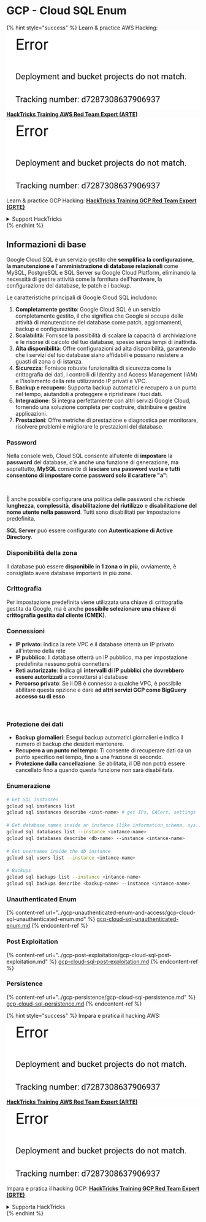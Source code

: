 # GCP - Cloud SQL Enum

{% hint style="success" %}
Learn & practice AWS Hacking:<img src="../../../.gitbook/assets/image (1) (1).png" alt="" data-size="line">[**HackTricks Training AWS Red Team Expert (ARTE)**](https://training.hacktricks.xyz/courses/arte)<img src="../../../.gitbook/assets/image (1) (1).png" alt="" data-size="line">\
Learn & practice GCP Hacking: <img src="../../../.gitbook/assets/image (2).png" alt="" data-size="line">[**HackTricks Training GCP Red Team Expert (GRTE)**<img src="../../../.gitbook/assets/image (2).png" alt="" data-size="line">](https://training.hacktricks.xyz/courses/grte)

<details>

<summary>Support HackTricks</summary>

* Check the [**subscription plans**](https://github.com/sponsors/carlospolop)!
* **Join the** 💬 [**Discord group**](https://discord.gg/hRep4RUj7f) or the [**telegram group**](https://t.me/peass) or **follow** us on **Twitter** 🐦 [**@hacktricks\_live**](https://twitter.com/hacktricks\_live)**.**
* **Share hacking tricks by submitting PRs to the** [**HackTricks**](https://github.com/carlospolop/hacktricks) and [**HackTricks Cloud**](https://github.com/carlospolop/hacktricks-cloud) github repos.

</details>
{% endhint %}

## Informazioni di base

Google Cloud SQL è un servizio gestito che **semplifica la configurazione, la manutenzione e l'amministrazione di database relazionali** come MySQL, PostgreSQL e SQL Server su Google Cloud Platform, eliminando la necessità di gestire attività come la fornitura dell'hardware, la configurazione del database, le patch e i backup.

Le caratteristiche principali di Google Cloud SQL includono:

1. **Completamente gestito**: Google Cloud SQL è un servizio completamente gestito, il che significa che Google si occupa delle attività di manutenzione del database come patch, aggiornamenti, backup e configurazione.
2. **Scalabilità**: Fornisce la possibilità di scalare la capacità di archiviazione e le risorse di calcolo del tuo database, spesso senza tempi di inattività.
3. **Alta disponibilità**: Offre configurazioni ad alta disponibilità, garantendo che i servizi del tuo database siano affidabili e possano resistere a guasti di zona o di istanza.
4. **Sicurezza**: Fornisce robuste funzionalità di sicurezza come la crittografia dei dati, i controlli di Identity and Access Management (IAM) e l'isolamento della rete utilizzando IP privati e VPC.
5. **Backup e recupero**: Supporta backup automatici e recupero a un punto nel tempo, aiutandoti a proteggere e ripristinare i tuoi dati.
6. **Integrazione**: Si integra perfettamente con altri servizi Google Cloud, fornendo una soluzione completa per costruire, distribuire e gestire applicazioni.
7. **Prestazioni**: Offre metriche di prestazione e diagnostica per monitorare, risolvere problemi e migliorare le prestazioni del database.

### Password

Nella console web, Cloud SQL consente all'utente di **impostare** la **password** del database, c'è anche una funzione di generazione, ma soprattutto, **MySQL** consente di **lasciare una password vuota e tutti consentono di impostare come password solo il carattere "a":**

<figure><img src="../../../.gitbook/assets/image (14).png" alt=""><figcaption></figcaption></figure>

È anche possibile configurare una politica delle password che richiede **lunghezza**, **complessità**, **disabilitazione del riutilizzo** e **disabilitazione del nome utente nella password**. Tutti sono disabilitati per impostazione predefinita.

**SQL Server** può essere configurato con **Autenticazione di Active Directory**.

### Disponibilità della zona

Il database può essere **disponibile in 1 zona o in più**, ovviamente, è consigliato avere database importanti in più zone.

### Crittografia

Per impostazione predefinita viene utilizzata una chiave di crittografia gestita da Google, ma è anche **possibile selezionare una chiave di crittografia gestita dal cliente (CMEK)**.

### Connessioni

* **IP privato**: Indica la rete VPC e il database otterrà un IP privato all'interno della rete
* **IP pubblico**: Il database otterrà un IP pubblico, ma per impostazione predefinita nessuno potrà connettersi
* **Reti autorizzate**: Indica gli **intervalli di IP pubblici che dovrebbero essere autorizzati** a connettersi al database
* **Percorso privato**: Se il DB è connesso a qualche VPC, è possibile abilitare questa opzione e dare **ad altri servizi GCP come BigQuery accesso su di esso**

<figure><img src="../../../.gitbook/assets/image (15).png" alt=""><figcaption></figcaption></figure>

### Protezione dei dati

* **Backup giornalieri**: Esegui backup automatici giornalieri e indica il numero di backup che desideri mantenere.
* **Recupero a un punto nel tempo**: Ti consente di recuperare dati da un punto specifico nel tempo, fino a una frazione di secondo.
* **Protezione dalla cancellazione**: Se abilitata, il DB non potrà essere cancellato fino a quando questa funzione non sarà disabilitata.

### Enumerazione
```bash
# Get SQL instances
gcloud sql instances list
gcloud sql instances describe <inst-name> # get IPs, CACert, settings

# Get database names inside an instance (like information_schema, sys...)
gcloud sql databases list --instance <intance-name>
gcloud sql databases describe <db-name> --instance <intance-name>

# Get usernames inside the db instance
gcloud sql users list --instance <intance-name>

# Backups
gcloud sql backups list --instance <intance-name>
gcloud sql backups describe <backup-name> --instance <intance-name>
```
### Unauthenticated Enum

{% content-ref url="../gcp-unauthenticated-enum-and-access/gcp-cloud-sql-unauthenticated-enum.md" %}
[gcp-cloud-sql-unauthenticated-enum.md](../gcp-unauthenticated-enum-and-access/gcp-cloud-sql-unauthenticated-enum.md)
{% endcontent-ref %}

### Post Exploitation

{% content-ref url="../gcp-post-exploitation/gcp-cloud-sql-post-exploitation.md" %}
[gcp-cloud-sql-post-exploitation.md](../gcp-post-exploitation/gcp-cloud-sql-post-exploitation.md)
{% endcontent-ref %}

### Persistence

{% content-ref url="../gcp-persistence/gcp-cloud-sql-persistence.md" %}
[gcp-cloud-sql-persistence.md](../gcp-persistence/gcp-cloud-sql-persistence.md)
{% endcontent-ref %}

{% hint style="success" %}
Impara e pratica il hacking AWS:<img src="../../../.gitbook/assets/image (1) (1).png" alt="" data-size="line">[**HackTricks Training AWS Red Team Expert (ARTE)**](https://training.hacktricks.xyz/courses/arte)<img src="../../../.gitbook/assets/image (1) (1).png" alt="" data-size="line">\
Impara e pratica il hacking GCP: <img src="../../../.gitbook/assets/image (2).png" alt="" data-size="line">[**HackTricks Training GCP Red Team Expert (GRTE)**<img src="../../../.gitbook/assets/image (2).png" alt="" data-size="line">](https://training.hacktricks.xyz/courses/grte)

<details>

<summary>Supporta HackTricks</summary>

* Controlla i [**piani di abbonamento**](https://github.com/sponsors/carlospolop)!
* **Unisciti al** 💬 [**gruppo Discord**](https://discord.gg/hRep4RUj7f) o al [**gruppo telegram**](https://t.me/peass) o **seguici** su **Twitter** 🐦 [**@hacktricks\_live**](https://twitter.com/hacktricks\_live)**.**
* **Condividi trucchi di hacking inviando PR ai** [**HackTricks**](https://github.com/carlospolop/hacktricks) e [**HackTricks Cloud**](https://github.com/carlospolop/hacktricks-cloud) repos su github.

</details>
{% endhint %}
